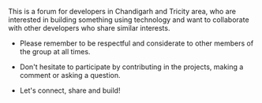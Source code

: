 This is a forum for developers in Chandigarh and Tricity area, who are interested in building something using technology and want to collaborate with other developers who share similar interests.

* Please remember to be respectful and considerate to other members of the group at all times.

* Don't hesitate to participate by contributing in the projects, making a comment or asking a question. 

* Let's connect, share and build!
